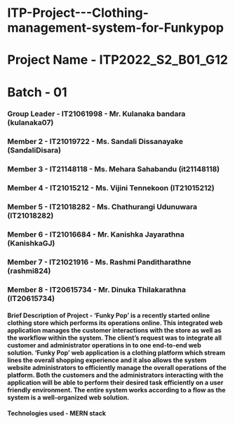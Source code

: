 # ITP-Project---Clothing-management-system-for-Funkypop

# Project Name - ITP2022_S2_B01_G12
# Batch - 01
### Group Leader - IT21061998 - Mr. Kulanaka bandara (kulanaka07)
### Member 2 - IT21019722 - Ms. Sandali Dissanayake (SandaliDisara)
### Member 3 - IT21148118 - Ms. Mehara Sahabandu (it21148118)
### Member 4 - IT21015212 - Ms. Vijini Tennekoon (IT21015212)
### Member 5 - IT21018282 - Ms. Chathurangi Udunuwara (IT21018282)
### Member 6 - IT21016684 - Mr. Kanishka Jayarathna (KanishkaGJ)
### Member 7 - IT21021916 - Ms. Rashmi Panditharathne (rashmi824)
### Member 8 - IT20615734 - Mr. Dinuka Thilakarathna (IT20615734)

#### Brief Description of Project - ‘Funky Pop’ is a recently started online clothing store which performs its operations online. This integrated web application manages the customer interactions with the store as well as the workflow within the system. The client’s request was to integrate all customer and administrator operations in to one end-to-end web solution. ‘Funky Pop’ web application is a clothing platform which stream lines the overall shopping experience and it also allows the system website administrators to efficiently manage the overall operations of the platform. Both the customers and the administrators interacting with the application will be able to perform their desired task efficiently on a user friendly environment. The entire system works according to a flow as the system is a well-organized web solution.


#### Technologies used - MERN stack
